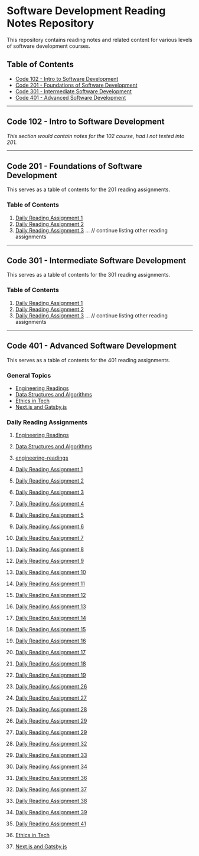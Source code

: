 # Software Development Reading Notes Repository

This repository contains reading notes and related content for various levels of software development courses.

## Table of Contents

- [Code 102 - Intro to Software Development](#code-102---intro-to-software-development)
- [Code 201 - Foundations of Software Development](#code-201---foundations-of-software-development)
- [Code 301 - Intermediate Software Development](#code-301---intermediate-software-development)
- [Code 401 - Advanced Software Development](#code-401---advanced-software-development)

---

## Code 102 - Intro to Software Development

_This section would contain notes for the 102 course, had I not tested into 201._

---

## Code 201 - Foundations of Software Development

This serves as a table of contents for the 201 reading assignments.

### Table of Contents

1. [Daily Reading Assignment 1](https://tm-lbenson.github.io/reading-notes/201-notes/read-01)
2. [Daily Reading Assignment 2](https://tm-lbenson.github.io/reading-notes/201-notes/read-02)
3. [Daily Reading Assignment 3](https://tm-lbenson.github.io/reading-notes/201-notes/read-03)
... // continue listing other reading assignments

---

## Code 301 - Intermediate Software Development

This serves as a table of contents for the 301 reading assignments.

### Table of Contents

1. [Daily Reading Assignment 1](https://tm-lbenson.github.io/reading-notes/301-notes/read-01)
2. [Daily Reading Assignment 2](https://tm-lbenson.github.io/reading-notes/301-notes/read-02)
3. [Daily Reading Assignment 3](https://tm-lbenson.github.io/reading-notes/301-notes/read-03)
... // continue listing other reading assignments

---

## Code 401 - Advanced Software Development

This serves as a table of contents for the 401 reading assignments.

### General Topics

- [Engineering Readings](https://tm-lbenson.github.io/reading-notes/401-notes/engineering-readings)
- [Data Structures and Algorithms](https://tm-lbenson.github.io/reading-notes/401-notes/data-structures-and-algorithms)
- [Ethics in Tech](https://tm-lbenson.github.io/reading-notes/401-notes/ethics)
- [Next.js and Gatsby.js](https://tm-lbenson.github.io/reading-notes/401-notes/next-gatsby)

### Daily Reading Assignments


1. [Engineering Readings](https://tm-lbenson.github.io/reading-notes/401-notes/engineering-readings)

1. [Data Structures and Algorithms](https://tm-lbenson.github.io/reading-notes/401-notes/data-structures-and-algorithms)

1. [engineering-readings](https://tm-lbenson.github.io/reading-notes/401-notes/engineering-readings)

1. [Daily Reading Assignment 1](https://tm-lbenson.github.io/reading-notes/401-notes/read-01)

1. [Daily Reading Assignment 2](https://tm-lbenson.github.io/reading-notes/401-notes/read-02)

1. [Daily Reading Assignment 3](https://tm-lbenson.github.io/reading-notes/401-notes/read-03)

1. [Daily Reading Assignment 4](https://tm-lbenson.github.io/reading-notes/401-notes/read-04)

1. [Daily Reading Assignment 5](https://tm-lbenson.github.io/reading-notes/401-notes/read-05)

1. [Daily Reading Assignment 6](https://tm-lbenson.github.io/reading-notes/401-notes/read-06)

1. [Daily Reading Assignment 7](https://tm-lbenson.github.io/reading-notes/401-notes/read-07)

1. [Daily Reading Assignment 8](https://tm-lbenson.github.io/reading-notes/401-notes/read-08)

1. [Daily Reading Assignment 9](https://tm-lbenson.github.io/reading-notes/401-notes/read-09)

1. [Daily Reading Assignment 10](https://tm-lbenson.github.io/reading-notes/401-notes/read-10)

1. [Daily Reading Assignment 11](https://tm-lbenson.github.io/reading-notes/401-notes/read-11)

1. [Daily Reading Assignment 12](https://tm-lbenson.github.io/reading-notes/401-notes/read-12)

1. [Daily Reading Assignment 13](https://tm-lbenson.github.io/reading-notes/401-notes/read-13)

1. [Daily Reading Assignment 14](https://tm-lbenson.github.io/reading-notes/401-notes/read-14)

1. [Daily Reading Assignment 15](https://tm-lbenson.github.io/reading-notes/401-notes/read-15)

1. [Daily Reading Assignment 16](https://tm-lbenson.github.io/reading-notes/401-notes/read-16)

1. [Daily Reading Assignment 17](https://tm-lbenson.github.io/reading-notes/401-notes/read-17)

1. [Daily Reading Assignment 18](https://tm-lbenson.github.io/reading-notes/401-notes/read-18)

1. [Daily Reading Assignment 19](https://tm-lbenson.github.io/reading-notes/401-notes/read-19)

1. [Daily Reading Assignment 26](https://tm-lbenson.github.io/reading-notes/401-notes/read-26)

1. [Daily Reading Assignment 27](https://tm-lbenson.github.io/reading-notes/401-notes/read-27)

1. [Daily Reading Assignment 28](https://tm-lbenson.github.io/reading-notes/401-notes/read-28)

1. [Daily Reading Assignment 29](https://tm-lbenson.github.io/reading-notes/401-notes/read-29)

1. [Daily Reading Assignment 29](https://tm-lbenson.github.io/reading-notes/401-notes/read-29)

1. [Daily Reading Assignment 32](https://tm-lbenson.github.io/reading-notes/401-notes/read-32)

1. [Daily Reading Assignment 33](https://tm-lbenson.github.io/reading-notes/401-notes/read-33)

1. [Daily Reading Assignment 34](https://tm-lbenson.github.io/reading-notes/401-notes/read-34)

1. [Daily Reading Assignment 36](https://tm-lbenson.github.io/reading-notes/401-notes/read-36)

1. [Daily Reading Assignment 37](https://tm-lbenson.github.io/reading-notes/401-notes/read-37)

1. [Daily Reading Assignment 38](https://tm-lbenson.github.io/reading-notes/401-notes/read-38)

1. [Daily Reading Assignment 39](https://tm-lbenson.github.io/reading-notes/401-notes/read-39)

1. [Daily Reading Assignment 41](https://tm-lbenson.github.io/reading-notes/401-notes/read-41)

1. [Ethics in Tech](https://tm-lbenson.github.io/reading-notes/401-notes/ethics)

1. [Next.js and Gatsby.js](https://tm-lbenson.github.io/reading-notes/401-notes/next-gatsby)
